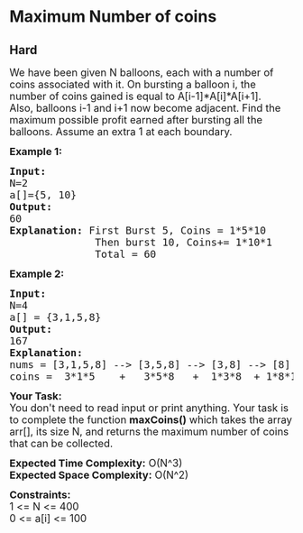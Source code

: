 # Maximum Number of coins
## Hard
<div class="problems_problem_content__Xm_eO"><p><span style="font-size:18px">We have been given N balloons, each with a number of coins associated with it. On bursting a balloon i, the number of coins gained is equal to A[i-1]*A[i]*A[i+1].<br>
Also, balloons i-1 and i+1 now become adjacent. Find the maximum possible profit earned after bursting all the balloons. Assume an extra 1 at each boundary.</span></p>

<p><strong><span style="font-size:18px">Example 1:</span></strong></p>

<pre style="position: relative;"><span style="font-size:18px"><strong>Input</strong><strong>:</strong> 
N=2
a[]={5, 10}
<strong>Output:</strong> 
60
<strong>Explanation:</strong> First Burst 5, Coins = 1*5*10
              Then burst 10, Coins+= 1*10*1
              Total = 60</span><div class="open_grepper_editor" title="Edit &amp; Save To Grepper"></div></pre>

<p><strong><span style="font-size:18px">Example 2:</span></strong></p>

<pre style="position: relative;"><span style="font-size:18px"><strong>Input:</strong></span>
<span style="font-size:18px">N=4
a[] = {3,1,5,8}
<strong>Output:
</strong>167
<strong>Explanation:</strong>
nums = [3,1,5,8] --&gt; [3,5,8] --&gt; [3,8] --&gt; [8] --&gt; []
coins =  3*1*5    +   3*5*8   +  1*3*8  + 1*8*1 = 167.</span><div class="open_grepper_editor" title="Edit &amp; Save To Grepper"></div></pre>

<p><span style="font-size:18px"><strong>Your Task:&nbsp;&nbsp;</strong><br>
You don't need to read input or print anything. Your task is to complete the function <strong>maxCoins()</strong>&nbsp;which takes the array arr[], its size N, and returns the maximum number of coins that can be collected.</span></p>

<p><span style="font-size:18px"><strong>Expected Time Complexity:</strong> O(N^3)<br>
<strong>Expected Space Complexity:</strong> O(N^2)</span></p>

<p><span style="font-size:18px"><strong>Constraints:</strong><br>
1 &lt;= N &lt;= 400</span><br>
<span style="font-size:18px">0 &lt;= a[i] &lt;= 100</span><br>
&nbsp;</p>
</div>